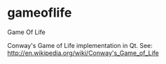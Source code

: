 gameoflife
==========

Game Of Life

Conway's Game of Life implementation in Qt.
See: http://en.wikipedia.org/wiki/Conway's_Game_of_Life